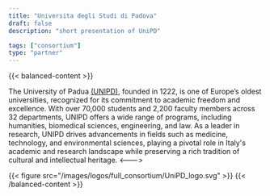 ```yaml
---
title: "Universita degli Studi di Padova"
draft: false
description: "short presentation of UniPD"

tags: ["consortium"]
type: "partner" 
---
```

{{< balanced-content >}}

The University of Padua [(UNIPD)](https://www.unipd.it/en/), founded in 1222, is one of Europe’s oldest universities, recognized for its commitment to academic freedom and excellence. With over 70,000 students and 2,200 faculty members across 32 departments, UNIPD offers a wide range of programs, including humanities, biomedical sciences, engineering, and law. As a leader in research, UNIPD drives advancements in fields such as medicine, technology, and environmental sciences, playing a pivotal role in Italy's academic and research landscape while preserving a rich tradition of cultural and intellectual heritage.
<--->

{{< figure src="/images/logos/full_consortium/UniPD_logo.svg" >}}
{{< /balanced-content >}}